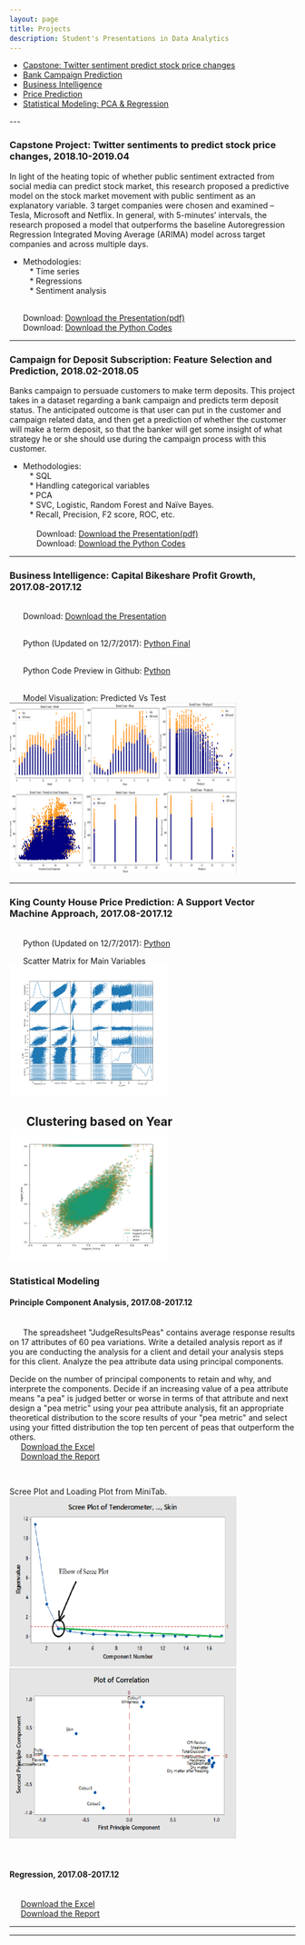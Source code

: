 ```yaml
---
layout: page
title: Projects
description: Student's Presentations in Data Analytics
---
```


<div class="navbar">
    <div class="navbar-inner">
        <ul class="nav">
            <li><a href="#Capstone"><u>Capstone: Twitter sentiment predict stock price changes</u></a></li>
            <li><a href="#Bank-Campaign"><u>Bank Campaign Prediction</u></a></li>
            <li><a href="#capitalbikeshare"><u>Business Intelligence</u></a></li>
            <li><a href="#kingcounty"><u>Price Prediction</u></a></li>
            <li><a href="#statistical"><u>Statistical Modeling: PCA & Regression</u></a></li>
            <!--<<li><a href="#MTurk"><u>Crowd Sourcing Project: Used Car Prices</u></a></li>
            <li><a href="#master"><u>Master's Project</u></a></li>
            <li><a href="#R"><u>R Project</u></a></li> -->
        </ul>
    </div>
</div>
---

### <a name="Capstone"></a>Capstone Project: Twitter sentiments to predict stock price changes, 2018.10-2019.04
In light of the heating topic of whether public sentiment extracted from social media can predict stock market, this research proposed a predictive model on the stock market movement with public sentiment as an explanatory variable. 3 target companies were chosen and examined – Tesla, Microsoft and Netflix. In general, with 5-minutes’ intervals, the research proposed a model that outperforms the baseline Autoregression Regression Integrated Moving Average (ARIMA) model across target companies and across multiple days. 
 * Methodologies: <br/>
 &nbsp;&nbsp; * Time series<br/>
 &nbsp;&nbsp; * Regressions<br/>
 &nbsp;&nbsp; * Sentiment analysis<br/>
 <!-- <br/>&nbsp; &nbsp; &nbsp; Download: 
[Download the Presentation(pdf)](FinalPresentation.pptx) -->
 <br/>&nbsp; &nbsp; &nbsp; Download: 
[Download the Presentation(pdf)](FinalPresentation.pptx)
<br/>&nbsp; &nbsp; &nbsp; Download: 
[Download the Python Codes](Github_Version.ipynb)

---

### <a name="Bank Campaign"></a>Campaign for Deposit Subscription: Feature Selection and Prediction, 2018.02-2018.05
Banks campaign to persuade customers to make term deposits. This project takes in a dataset regarding a bank campaign and predicts term deposit status. The anticipated outcome is that user can put in the customer and campaign related data, and then get a prediction of whether the customer will make a term deposit, so that the banker will get some insight of what strategy he or she should use during the campaign process with this customer. 
 * Methodologies: <br/>
 &nbsp;&nbsp; * SQL<br/>
 &nbsp;&nbsp; * Handling categorical variables<br/>
 &nbsp;&nbsp; * PCA<br/>
 &nbsp;&nbsp; * SVC, Logistic, Random Forest and Naïve Bayes.<br/>
 &nbsp;&nbsp; * Recall, Precision, F2 score, ROC, etc.<br/>
 <br/>&nbsp; &nbsp; &nbsp; Download: 
[Download the Presentation(pdf)](Final_Presentation_Mingyuhui_Liu_(Jane).pdf)
<br/>&nbsp; &nbsp; &nbsp; Download: 
[Download the Python Codes](FinalProject_BankMarketing_Mingyuhui_Liu_(Jane).ipynb)

---
### <a name="capitalbikeshare"></a>Business Intelligence: Capital Bikeshare Profit Growth, 2017.08-2017.12
<br/>&nbsp; &nbsp; &nbsp; Download: 
[Download the Presentation](Final_Jane.pdf)

<br/>&nbsp; &nbsp; &nbsp; Python (Updated on 12/7/2017): 
[ Python Final](Final_Project_CapitalBike.ipynb)

<br/>&nbsp; &nbsp; &nbsp; Python Code Preview in Github:
[Python](https://github.com/MingyuhuiLiu/MingyuhuiLiu.github.io/blob/master/pages/Final_Project_HouseSale.ipynb)

<br/>&nbsp; &nbsp; &nbsp; Model Visualization: Predicted Vs Test
&nbsp; &nbsp; &nbsp; <br/><img src="image.png" alt="R/A1" style="width:400px;height:300px;">
&nbsp; &nbsp; &nbsp;

---

### <a name="kingcounty"></a>King County House Price Prediction: A Support Vector Machine Approach, 2017.08-2017.12
<br/>&nbsp; &nbsp; &nbsp; Python (Updated on 12/7/2017): 
[ Python ](Final_Project_HouseSale.ipynb)

&nbsp; &nbsp; &nbsp; Scatter Matrix for Main Variables
&nbsp; &nbsp; &nbsp;<br/><img src="ScatterMatrixMain.png" alt="R/A1" style="width:280px;height:230px;">
&nbsp; &nbsp; &nbsp; 

&nbsp; &nbsp; &nbsp; Clustering based on Year
<br/><img src="Clustering.png" alt="R/A1" style="width:280px;height:230px;">
---

### <a name="statistical"></a>Statistical Modeling
#### <a name="pca"></a>Principle Component Analysis, 2017.08-2017.12
<br/>&nbsp; &nbsp; &nbsp; The spreadsheet "JudgeResultsPeas"
contains average response results on 17
attributes of 60 pea variations. Write a
detailed analysis report as if you are
conducting the analysis for a client and
detail your analysis steps for this client.
Analyze the pea attribute data using
principal components.

Decide on the number of principal components to retain and why, and interprete
the components. Decide if an increasing value of a pea attribute means "a pea" is
judged better or worse in terms of that attribute and next design a "pea metric"
using your pea attribute analysis, fit an appropriate theoretical distribution to the
score results of your "pea metric" and select using your fitted distribution the top
ten percent of peas that outperform the others.
<br/>&nbsp; &nbsp; &nbsp;[Download the Excel](Excel_PCA.xlsx)
<br/>&nbsp; &nbsp; &nbsp;[Download the Report](PCA.pdf)

<br/>

Scree Plot and Loading Plot from MiniTab.
&nbsp; &nbsp; &nbsp; <br/><img src="Scree.png" alt="R/A1" style="width:400px;height:300px;">
&nbsp; &nbsp; &nbsp; <br/><img src="loading.png" alt="R/A1" style="width:400px;height:300px;">

<br/>


#### <a name="regression"></a>Regression, 2017.08-2017.12
<br/>&nbsp; &nbsp; &nbsp;[Download the Excel](Excel_Regression.xlsx)
<br/>&nbsp; &nbsp; &nbsp;[Download the Report](Regression.pdf)

---
<!--
### <a name="MTurk"></a>Crowd Sourcing Project: MTurk on Used Car Prices
<br/>&nbsp; &nbsp; &nbsp; WorkerSandbox: Search for "Mingyuhui Liu".
[Sign In To View the Crowd Sourcing MTurk](http://workersandbox.mturk.com)



<br/>&nbsp; &nbsp; &nbsp; MTurk Instruction Sample Table:
&nbsp; &nbsp; &nbsp; <br/>
<a href="https://github.com/MingyuhuiLiu/MingyuhuiLiu.github.io/blob/master/pages/sample.png">
  <img src="sample.png" alt="R/A1" style="width:400px;height:300px;">
</a>
&nbsp; &nbsp; &nbsp;

---

### <a name="master"></a>Comparison of Global Emission Inventories: Using Examples from US and China, 2016.08-2017.05
<br/>&nbsp; &nbsp; &nbsp; Download presentation:
[Symposium ![](icons16/pdf-icon.png)]({{ BASE_PATH }}/assets/MP.pdf)

<br/>&nbsp; &nbsp; &nbsp; EDGAR Dataset Energy Sector SO2 Emission Estimation, Summer 2000:<br/>
&nbsp; &nbsp; &nbsp; Unit: kton/yr
&nbsp; &nbsp; &nbsp;<br/><img src="Edgar2000ENESO2.png" alt="R/A1" style="width:280px;height:230px;">

<br/>&nbsp; &nbsp; &nbsp; ECLIPSE Dataset Energy Sector SO2 Emission Estimation, Summer 2000:<br/>
&nbsp; &nbsp; &nbsp; Unit: kton/yr
&nbsp; &nbsp; &nbsp;<br/><img src="ECLIPSE2000ENESO2.png" alt="R/A1" style="width:280px;height:230px;">
&nbsp; &nbsp; &nbsp; 

---

### <a name="R"></a>Socio-economic and Environmental Consciousness Effects on Pro-environmental Attitudes, 2017.02-2017.05
<br/>&nbsp; &nbsp; &nbsp; Download R file:
[Sample Codes ![](icons16/R-icon.png)]({{ BASE_PATH }}/assets/GSSData.R)
&nbsp; &nbsp; &nbsp; 

<br/>&nbsp; &nbsp; &nbsp; Observed WTP Vs Predicted WTP in Generalized Joint Attribute Model (GJAM):
&nbsp; &nbsp; &nbsp;<br/><img src="ObVsPr.png" alt="R/A1" style="width:280px;height:230px;">

<br/>&nbsp; &nbsp; &nbsp; GJAM Sensitivities:
&nbsp; &nbsp; &nbsp;<br/><img src="Sensitivity.png" alt="R/A1" style="width:280px;height:230px;">

<br/>&nbsp; &nbsp; &nbsp; 95% Posteriors Sample: Cohort
&nbsp; &nbsp; &nbsp; <br/><img src="PosteriorCohort.png" alt="R/A1" style="width:280px;height:230px;"> -->
---

